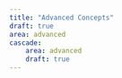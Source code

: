 ```yaml
---
title: "Advanced Concepts"
draft: true
area: advanced
cascade:
    area: advanced
    draft: true
---
```


